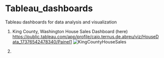 # Tableau_dashboards
Tableau dashboards for data analysis and visualization

1) King County, Washington House Sales Dashboard (here)
https://public.tableau.com/app/profile/caio.ternus.de.abreu/viz/HouseData_17376542478340/Painel1
![KingCountyHouseSales](https://github.com/user-attachments/assets/17c281f6-683d-4cd8-828a-be65b3213135)

2) 
